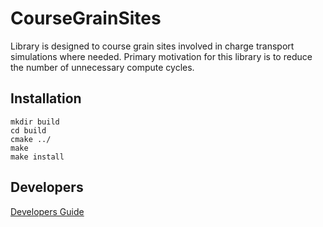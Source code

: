# CourseGrainSites
Library is designed to course grain sites involved in charge transport simulations where needed. Primary motivation for this library is to reduce the number of unnecessary compute cycles. 

## Installation 

    mkdir build
    cd build
    cmake ../
    make 
    make install

## Developers

[Developers Guide](doc/DEVELOPERS_GUIDE.md)
